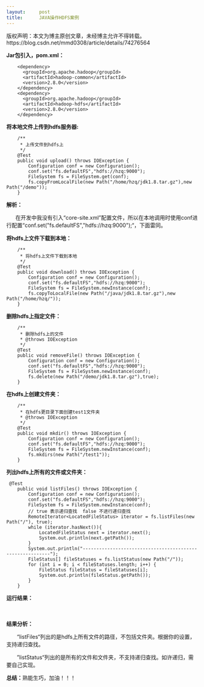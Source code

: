 ```yaml
---
layout:     post
title:      JAVA操作HDFS案例
---
```

<div id="article_content" class="article_content clearfix csdn-tracking-statistics" data-pid="blog" data-mod="popu_307" data-dsm="post">
								<div class="article-copyright">
					版权声明：本文为博主原创文章，未经博主允许不得转载。					https://blog.csdn.net/mmd0308/article/details/74276564				</div>
								            <link rel="stylesheet" href="https://csdnimg.cn/release/phoenix/template/css/ck_htmledit_views-f76675cdea.css">
						<div class="htmledit_views" id="content_views">
                
<p><strong>Jar包引入，pom.xml：</strong></p>
<p></p>
<pre><code class="language-html">    &lt;dependency&gt;
      &lt;groupId&gt;org.apache.hadoop&lt;/groupId&gt;
      &lt;artifactId&gt;hadoop-common&lt;/artifactId&gt;
      &lt;version&gt;2.8.0&lt;/version&gt;
    &lt;/dependency&gt;
    &lt;dependency&gt;
      &lt;groupId&gt;org.apache.hadoop&lt;/groupId&gt;
      &lt;artifactId&gt;hadoop-hdfs&lt;/artifactId&gt;
      &lt;version&gt;2.8.0&lt;/version&gt;
    &lt;/dependency&gt;</code></pre>
<p></p>
<p><span style="font-weight:bold;">将本地文件上传到hdfs服务器:</span></p>
<p></p>
<pre><code class="language-java">    /**
     * 上传文件到hdfs上
     */
    @Test
    public void upload() throws IOException {
        Configuration conf = new Configuration();
        conf.set("fs.defaultFS","hdfs://hzq:9000");
        FileSystem fs = FileSystem.get(conf);
        fs.copyFromLocalFile(new Path("/home/hzq/jdk1.8.tar.gz"),new Path("/demo"));
    }</code></pre><strong>解析：</strong>
<p></p>
<p>      在开发中我没有引入“core-site.xml”配置文件，所以在本地调用时使用conf进行配置“conf.set("fs.defaultFS","hdfs://hzq:9000");“，下面雷同。</p>
<p><strong>将hdfs上文件下载到本地：</strong></p>
<p></p>
<pre><code class="language-java">    /**
     * 将hdfs上文件下载到本地
     */
    @Test
    public void download() throws IOException {
        Configuration conf = new Configuration();
        conf.set("fs.defaultFS","hdfs://hzq:9000");
        FileSystem fs = FileSystem.newInstance(conf);
        fs.copyToLocalFile(new Path("/java/jdk1.8.tar.gz"),new Path("/home/hzq/"));
    }</code></pre><strong>删除hdfs上指定文件：</strong>
<p></p>
<p></p>
<pre><code class="language-java">    /**
     * 删除hdfs上的文件
     * @throws IOException
     */
    @Test
    public void removeFile() throws IOException {
        Configuration conf = new Configuration();
        conf.set("fs.defaultFS","hdfs://hzq:9000");
        FileSystem fs = FileSystem.newInstance(conf);
        fs.delete(new Path("/demo/jdk1.8.tar.gz"),true);
    }</code></pre><strong>在hdfs上创建文件夹：</strong><br><pre><code class="language-java">    /**
     * 在hdfs更目录下面创建test1文件夹
     * @throws IOException
     */
    @Test
    public void mkdir() throws IOException {
        Configuration conf = new Configuration();
        conf.set("fs.defaultFS","hdfs://hzq:9000");
        FileSystem fs = FileSystem.newInstance(conf);
        fs.mkdirs(new Path("/test1"));
    }</code></pre><strong>列出hdfs上所有的文件或文件夹：</strong>
<p></p>
<p></p>
<pre><code class="language-java"> @Test
    public void listFiles() throws IOException {
        Configuration conf = new Configuration();
        conf.set("fs.defaultFS","hdfs://hzq:9000");
        FileSystem fs = FileSystem.newInstance(conf);
        // true 表示递归查找  false 不进行递归查找
        RemoteIterator&lt;LocatedFileStatus&gt; iterator = fs.listFiles(new Path("/"), true);
        while (iterator.hasNext()){
            LocatedFileStatus next = iterator.next();
            System.out.println(next.getPath());
        }
        System.out.println("----------------------------------------------------------");
        FileStatus[] fileStatuses = fs.listStatus(new Path("/"));
        for (int i = 0; i &lt; fileStatuses.length; i++) {
            FileStatus fileStatus = fileStatuses[i];
            System.out.println(fileStatus.getPath());
        }
    }</code></pre><strong>运行结果：</strong>
<p></p>
<p>                                     <img src="https://img-blog.csdn.net/20170703221342857?watermark/2/text/aHR0cDovL2Jsb2cuY3Nkbi5uZXQvbW1kMDMwOA==/font/5a6L5L2T/fontsize/400/fill/I0JBQkFCMA==/dissolve/70/gravity/Center" alt=""><br><strong><br>
结果分析：</strong></p>
<p>       “listFiles“列出的是hdfs上所有文件的路径，不包括文件夹。根据你的设置，支持递归查找。</p>
<p>       ”listStatus“列出的是所有的文件和文件夹，不支持递归查找。如许递归，需要自己实现。</p>
<p></p>
<p><strong>总结：</strong>熟能生巧，加油！！！</p>
<p><br></p>
            </div>
                </div>